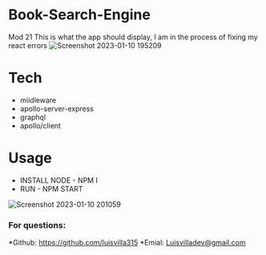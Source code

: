 # Book-Search-Engine
Mod 21
This is what the app should display, I am in the process of fixing my react errors
![Screenshot 2023-01-10 195209](https://user-images.githubusercontent.com/107729218/211716085-e888faa1-497d-4705-9dbd-83ef4a7da28a.png)

# Tech
- miidleware
- apollo-server-express
- graphql
- apollo/client

# Usage
- INSTALL NODE - NPM I
- RUN - NPM START


![Screenshot 2023-01-10 201059](https://user-images.githubusercontent.com/107729218/211716097-82eb1067-083b-414a-8fea-a718e51e909f.png)



### For questions: 
*Github: https://github.com/luisvilla315
*Emial: Luisvilladev@gmail.com
